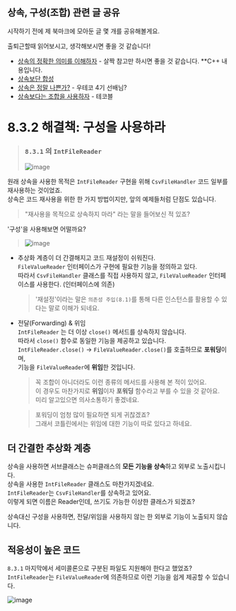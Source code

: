## 상속, 구성(조합) 관련 글 공유
시작하기 전에 제 북마크에 모아둔 글 몇 개를 공유해볼게요.

출퇴근할때 읽어보시고, 생각해보시면 좋을 것 같습니다!
- [상속의 정확한 의미를 이해하자](https://www.ikpil.com/904) - 살짝 참고만 하시면 좋을 것 같습니다. **C++ 내용입니다.
- [상속보단 합성](https://incheol-jung.gitbook.io/docs/q-and-a/architecture/undefined-2)
- [상속은 정말 나쁜가?](https://programmer-ririhan.tistory.com/408) - 우테코 4기 선배님?
- [상속보다는 조합을 사용하자](https://tecoble.techcourse.co.kr/post/2020-05-18-inheritance-vs-composition/) - 테코블
# 8.3.2 해결책: 구성을 사용하라
> ### `8.3.1` 의 `IntFileReader`
> ![image](https://user-images.githubusercontent.com/39221443/226136894-879a1632-95cb-4c6f-8d87-0c74bda2cd81.png)

원래 상속을 사용한 목적은 `IntFileReader` 구현을 위해 `CsvFileHandler` 코드 일부를 재사용하는 것이었죠.  
상속은 코드 재사용을 위한 한 가지 방법이지만, 앞의 예제들처럼 단점도 있습니다.

> "재사용을 목적으로 상속하지 마라" 라는 말을 들어보신 적 있죠?

'구성'을 사용해보면 어떨까요?
> ![image](https://user-images.githubusercontent.com/39221443/226135092-faf3cc8d-e196-42a7-ba0f-787ca7851696.png)

- 추상화 계층이 더 간결해지고 코드 재설정이 쉬워진다.  
    `FileValueReader` 인터페이스가 구현에 필요한 기능을 정의하고 있다.  
    따라서 `CsvFileHandler` 클래스를 직접 사용하지 않고, `FileValueReader` 인터페이스를 사용한다. (인터페이스에 의존)
    > '재설정'이라는 말은 `의존성 주입(8.1)`를 통해 다른 인스턴스를 활용할 수 있다는 말로 이해가 되네요.
- 전달(Forwarding) & 위임  
    `IntFileReader` 는 더 이상 `close()` 메서드를 상속하지 않습니다.  
    따라서 `close()` 함수로 동일한 기능을 제공하고 있습니다.  
    `IntFileReader.close()` -> `FileValueReader.close()`를 호출하므로 **포워딩**이며,  
    기능을 `FileValueReader`에 **위임**한 것입니다.
    > 꼭 조합이 아니더라도 이런 종류의 메서드를 사용해 본 적이 있어요.  
    > 이 경우도 마찬가지로 **위임**이자 **포워딩** 함수라고 부를 수 있을 것 같아요.  
    > 미리 알고있으면 의사소통하기 좋겠네요.
    
    > 포워딩이 엄청 많이 필요하면 되게 귀찮겠죠?  
    > 그래서 코틀린에서는 위임에 대한 기능이 따로 있다고 하네요.

## 더 간결한 추상화 계층
상속을 사용하면 서브클래스는 슈퍼클래스의 **모든 기능을 상속**하고 외부로 노출시킵니다.  
상속을 사용한 `IntFileReader` 클래스도 마찬가지겠네요.  
`IntFileReader`는 `CsvFileHandler`를 상속하고 있어요.  
이렇게 되면 이름은 Reader인데, 쓰기도 가능한 이상한 클래스가 되겠죠?

상속대신 구성을 사용하면, 전달/위임을 사용하지 않는 한 외부로 기능이 노출되지 않습니다.

## 적응성이 높은 코드

`8.3.1` 마지막에서 세미콜론으로 구분된 파일도 지원해야 한다고 했었죠?  
`IntFileReader`는 `FileValueReader`에 의존하므로 이런 기능을 쉽게 제공할 수 있습니다.

![image](https://user-images.githubusercontent.com/39221443/226137604-3a2e9f58-382e-4316-b904-86e7228c8e04.png)